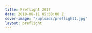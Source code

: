 ```yaml
---
title: Preflight 2017
date: 2018-06-11 05:50:00 Z
cover-image: "/uploads/preflight1.jpg"
layout: preflight
---
```


